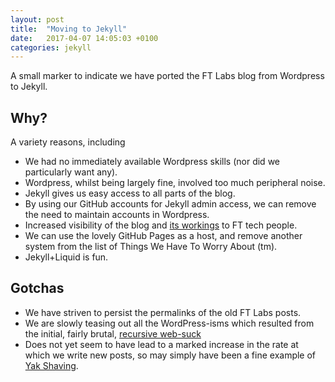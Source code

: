 ```yaml
---
layout: post
title:  "Moving to Jekyll"
date:   2017-04-07 14:05:03 +0100
categories: jekyll
---
```

A small marker to indicate we have ported the FT Labs blog from Wordpress to Jekyll.

## Why?

A variety reasons, including

* We had no immediately available Wordpress skills (nor did we particularly want any).
* Wordpress, whilst being largely fine, involved too much peripheral noise.
* Jekyll gives us easy access to all parts of the blog.
* By using our GitHub accounts for Jekyll admin access, we can remove the need to maintain accounts in Wordpress.
* Increased visibility of the blog and [its workings](https://github.com/ftlabs/ftlabs.github.io) to FT tech people.
* We can use the lovely GitHub Pages as a host, and remove another system from the list of Things We Have To Worry About (tm).
* Jekyll+Liquid is fun.

## Gotchas

* We have striven to persist the permalinks of the old FT Labs posts.
* We are slowly teasing out all the WordPress-isms which resulted from the initial, fairly brutal, [recursive web-suck](http://www.krazyworks.com/wget-examples-and-scripts/)
* Does not yet seem to have lead to a marked increase in the rate at which we write new posts, so may simply have been a fine example of [Yak Shaving](https://en.wiktionary.org/wiki/yak_shaving).

```
